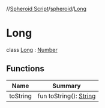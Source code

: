 //[Spheroid Script](../../index.md)/[spheroid](../index.md)/[Long](index.md)



# Long  
 class [Long](index.md) : [Number](../-number/index.md)   


## Functions  
  
|  Name|  Summary| 
|---|---|
| toString| fun toString(): [String](../../spheroid/-string/index.md)  <br>

